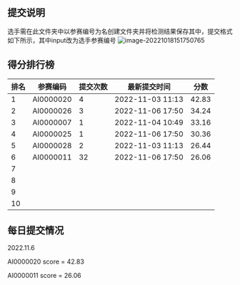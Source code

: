 ## 提交说明

选手需在此文件夹中以参赛编号为名创建文件夹并将检测结果保存其中，提交格式如下所示，其中input改为选手参赛编号
![image-20221018151750765](https://user-images.githubusercontent.com/69101221/196369534-511fb2f1-499d-4563-ad26-47bfb904e68c.png)

## 得分排行榜

| 排名 | 参赛编码  | 提交次数 | 最新提交时间     | 分数  |
| ---- | --------- | -------- | ---------------- | ----- |
| 1    | AI0000020 | 4        | 2022‎-11‎-‎03‎ 11:13 | 42.83 |
| 2    | AI0000026 | 3        | 2022-11-06 17:50 | 34.24 |
| 3    | AI0000007 | 1        | 2022‎-11‎-‎04‎ 10:49 | 33.16 |
| 4    | AI0000025 | 1        | 2022-11-06 17:50 | 30.36 |
| 5    | AI0000028 | 2        | 2022‎-11‎-‎03‎ 11:13 | 26.44 |
| 6    | AI0000011 | 32       | 2022-11-06 17:50 | 26.06 |
| 7    |           |          |                  |       |
| 8    |           |          |                  |       |
| 9    |           |          |                  |       |
| 10   |           |          |                  |       |

## 每日提交情况

2022.11.6

AI0000020 score = 42.83

AI0000011 score = 26.06

